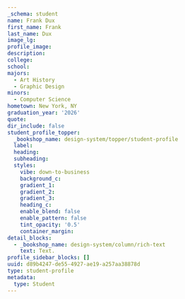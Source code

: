 ```yaml
---
_schema: student
name: Frank Dux
first_name: Frank
last_name: Dux
image_lg:
profile_image:
description:
college:
school:
majors:
  - Art History
  - Graphic Design
minors:
  - Computer Science
hometown: New York, NY
graduation_year: '2026'
quote:
dir_include: false
student_profile_topper:
  _bookshop_name: design-system/topper/student-profile
  label:
  heading:
  subheading:
  styles:
    vibe: down-to-business
    background_c:
    gradient_1:
    gradient_2:
    gradient_3:
    heading_c:
    enable_blend: false
    enable_pattern: false
    tint_opacity: '0.5'
    container_margin:
detail_blocks:
  - _bookshop_name: design-system/column/rich-text
    text: Text.
profile_sidebar_blocks: []
uuid: d89b4247-de55-4927-ae19-a257aa38878d
type: student-profile
metadata:
  type: Student
---
```

